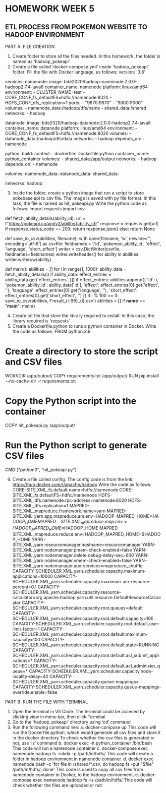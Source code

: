 # HOMEWORK WEEK 5 
## ETL PROCESS FROM POKEMON WEBSITE TO HADOOP ENVIRONMENT
PART A: FILE CREATION
1. Create folder to store all the files needed. In this homework, the folder is named as ‘hadoop_pokeapi’
2. Create a file called 'docker-compose.yml' inside ‘hadoop_pokeapi’ folder. Fill the file with Docker language, as follows:
version: '3.8'

services:
  namenode:
    image: bde2020/hadoop-namenode:2.0.0-hadoop2.7.4-java8
    container_name: namenode
    platform: linux/amd64
    environment:
      - CLUSTER_NAME=test
      - CORE_CONF_fs_defaultFS=hdfs://namenode:8020
      - HDFS_CONF_dfs_replication=1
    ports:
      - "9870:9870"
      - "9000:9000"
    volumes:
      - namenode_data:/hadoop/dfs/name
      - shared_data:/shared
    networks:
      - hadoop

  datanode:
    image: bde2020/hadoop-datanode:2.0.0-hadoop2.7.4-java8
    container_name: datanode
    platform: linux/amd64
    environment:
      - CORE_CONF_fs_defaultFS=hdfs://namenode:8020
    volumes:
      - datanode_data:/hadoop/dfs/data
    networks:
      - hadoop
    depends_on:
      - namenode

  python:
    build:
      context: .
      dockerfile: Dockerfile.python
    container_name: python_container
    volumes:
      - shared_data:/app/output
    networks:
      - hadoop
    depends_on:
      - namenode

volumes:
  namenode_data:
  datanode_data:
  shared_data:

networks:
  hadoop:

3. Inside the folder, create a python image that run a script to store pokebase api to csv file. The image is saved with py file format. In this task, the file is named as hit_pokeapi.py
Write the python code as follows:
import requests
import csv

def fetch_ability_details(ability_id):
    url = f"https://pokeapi.co/api/v2/ability/{ability_id}"
    response = requests.get(url)
    if response.status_code == 200:
        return response.json()
    else:
        return None

def save_to_csv(abilities, filename):
    with open(filename, 'w', newline='', encoding='utf-8') as csvfile:
        fieldnames = ['id', 'pokemon_ability_id', 'effect', 'language', 'short_effect']
        writer = csv.DictWriter(csvfile, fieldnames=fieldnames)
        writer.writeheader()
        for ability in abilities:
            writer.writerow(ability)

def main():
    abilities = []
    for i in range(1, 1000):
        ability_data = fetch_ability_details(i)
        if ability_data:
            effect_entries = ability_data.get('effect_entries', [])
            if effect_entries:
                abilities.append({
                    'id': i,
                    'pokemon_ability_id': ability_data['id'],
                    'effect': effect_entries[0].get('effect', ''),
                    'language': effect_entries[0].get('language', ''),
                    'short_effect': effect_entries[0].get('short_effect', '')
                })
        if i % 100 == 0:
            save_to_csv(abilities, f'result_{i-99}_{i}.csv')
            abilities = []
if __name__ == "__main__":
    main()

4. Create txt file that store the library required to install. In this case, the library required is 'requests'
5. Create a Dockerfile.python to runs a python container in Docker. Write the code as follows:
FROM python:3.9

# Create a directory to store the script and CSV files
WORKDIR /app/output/
COPY requirements.txt /app/output/
RUN pip install --no-cache-dir -r requirements.txt
# Copy the Python script into the container
COPY hit_pokeapi.py /app/output/
# Run the Python script to generate CSV files
CMD ["python3", "hit_pokeapi.py"]
 
6. Create a file called config. The config code is from the link: https://hub.docker.com/r/apache/hadoop
Write the code as follows:
CORE-SITE.XML_fs.default.name=hdfs://namenode
CORE-SITE.XML_fs.defaultFS=hdfs://namenode
HDFS-SITE.XML_dfs.namenode.rpc-address=namenode:8020
HDFS-SITE.XML_dfs.replication=1
MAPRED-SITE.XML_mapreduce.framework.name=yarn
MAPRED-SITE.XML_yarn.app.mapreduce.am.env=HADOOP_MAPRED_HOME=$HADOOP_HOME
MAPRED-SITE.XML_mapreduce.map.env=HADOOP_MAPRED_HOME=$HADOOP_HOME
MAPRED-SITE.XML_mapreduce.reduce.env=HADOOP_MAPRED_HOME=$HADOOP_HOME
YARN-SITE.XML_yarn.resourcemanager.hostname=resourcemanager
YARN-SITE.XML_yarn.nodemanager.pmem-check-enabled=false
YARN-SITE.XML_yarn.nodemanager.delete.debug-delay-sec=600
YARN-SITE.XML_yarn.nodemanager.vmem-check-enabled=false
YARN-SITE.XML_yarn.nodemanager.aux-services=mapreduce_shuffle
CAPACITY-SCHEDULER.XML_yarn.scheduler.capacity.maximum-applications=10000
CAPACITY-SCHEDULER.XML_yarn.scheduler.capacity.maximum-am-resource-percent=0.1
CAPACITY-SCHEDULER.XML_yarn.scheduler.capacity.resource-calculator=org.apache.hadoop.yarn.util.resource.DefaultResourceCalculator
CAPACITY-SCHEDULER.XML_yarn.scheduler.capacity.root.queues=default
CAPACITY-SCHEDULER.XML_yarn.scheduler.capacity.root.default.capacity=100
CAPACITY-SCHEDULER.XML_yarn.scheduler.capacity.root.default.user-limit-factor=1
CAPACITY-SCHEDULER.XML_yarn.scheduler.capacity.root.default.maximum-capacity=100
CAPACITY-SCHEDULER.XML_yarn.scheduler.capacity.root.default.state=RUNNING
CAPACITY-SCHEDULER.XML_yarn.scheduler.capacity.root.default.acl_submit_applications=*
CAPACITY-SCHEDULER.XML_yarn.scheduler.capacity.root.default.acl_administer_queue=*
CAPACITY-SCHEDULER.XML_yarn.scheduler.capacity.node-locality-delay=40
CAPACITY-SCHEDULER.XML_yarn.scheduler.capacity.queue-mappings=
CAPACITY-SCHEDULER.XML_yarn.scheduler.capacity.queue-mappings-override.enable=false

PART B: RUN THE FILE WITH TERMINAL
1. Open the terminal in VS Code. The terminal could be accesed by clicking view in menu bar, then click Terminal
2. Go to the ‘hadoop_pokeapi’ directory using ‘cd’ command
3. Run the following command line:
    a. docker-compose up
       This code will run the Dockerfile.python, which would generate all csv files and store it in the docker directory
       To check whether the csv files is generated or not, use ‘ls’ command
     b. docker exec -it python_container /bin/bash
       This code will run a namenode container
     c. docker-compose exec namenode hadoop fs -mkdir -p /path/in/hdfs/
       This code will create a folder in hadoop environment in namenode container.
     d. docker exec namenode bash -c 'for file in /shared/*.csv; do hadoop fs -put "$file" /path/in/hdfs/; done'
        This code is used to copy all csv files from namenode container in Docker, to the hadoop   environment.
     e. docker-compose exec namenode hadoop fs -ls /path/in/hdfs/
		    This code will check whether the files are uploaded or not



